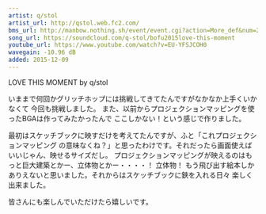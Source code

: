 ```yaml
---
artist: q/stol
artist_url: http://qstol.web.fc2.com/
bms_url: http://manbow.nothing.sh/event/event.cgi?action=More_def&num=202&event=104
song_url: https://soundcloud.com/q-stol/bofu2015love-this-moment
youtube_url: https://www.youtube.com/watch?v=EU-YFSJCOH0
wavegain: -10.96 dB
added: 2015-12-09
---
```


LOVE THIS MOMENT by q/stol

いままで何回かグリッチホップには挑戦してきてたんですがなかなか上手くいかなくて
今回も挑戦しました。
また、以前からプロジェクションマッピングを使ったBGAは作ってみたかったんで
ここしかない！という感じで作りました。

最初はスケッチブックに映すだけを考えてたんですが、ふと「これプロジェクションマッピング
の意味なくね？」と思ったわけです。それだったら画面使えばいいじゃん、映せるサイズだし。
プロジェクションマッピングが映えるのはもっと巨大建築とかー、立体物とかー・・・・！
立体物！
もう飛び出す絵本しかありえないと思いました。それからはスケッチブックに鋏を入れる日々
楽しく出来ました。

皆さんにも楽しんでいただけたら嬉しいです。
